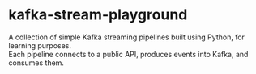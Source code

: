 # kafka-stream-playground
A collection of simple Kafka streaming pipelines built using Python, for learning purposes.  
Each pipeline connects to a public API, produces events into Kafka, and consumes them.
